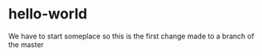 # hello-world

We have to start someplace so this is the first change made to a branch of the master
